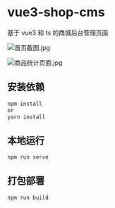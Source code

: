 # vue3-shop-cms

基于 vue3 和 ts 的商城后台管理页面

![首页截图.jpg](https://vip2.loli.io/2022/09/05/9oCfvtHPplAje7u.jpg)

![商品统计页面.jpg](https://vip2.loli.io/2022/09/05/diAqGMZ5Wtz9mSc.jpg)

## 安装依赖

```bash
npm install
or
yarn install
```

## 本地运行

```bash
npm run serve
```

## 打包部署

```bash
npm run build
```
